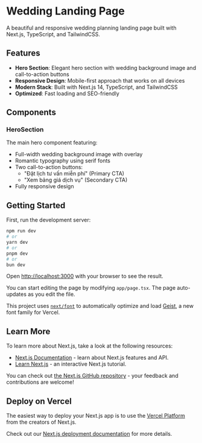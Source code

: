 # Wedding Landing Page

A beautiful and responsive wedding planning landing page built with Next.js, TypeScript, and TailwindCSS.

## Features

- **Hero Section**: Elegant hero section with wedding background image and call-to-action buttons
- **Responsive Design**: Mobile-first approach that works on all devices
- **Modern Stack**: Built with Next.js 14, TypeScript, and TailwindCSS
- **Optimized**: Fast loading and SEO-friendly

## Components

### HeroSection

The main hero component featuring:

- Full-width wedding background image with overlay
- Romantic typography using serif fonts
- Two call-to-action buttons:
  - "Đặt lịch tư vấn miễn phí" (Primary CTA)
  - "Xem bảng giá dịch vụ" (Secondary CTA)
- Fully responsive design

## Getting Started

First, run the development server:

```bash
npm run dev
# or
yarn dev
# or
pnpm dev
# or
bun dev
```

Open [http://localhost:3000](http://localhost:3000) with your browser to see the result.

You can start editing the page by modifying `app/page.tsx`. The page auto-updates as you edit the file.

This project uses [`next/font`](https://nextjs.org/docs/app/building-your-application/optimizing/fonts) to automatically optimize and load [Geist](https://vercel.com/font), a new font family for Vercel.

## Learn More

To learn more about Next.js, take a look at the following resources:

- [Next.js Documentation](https://nextjs.org/docs) - learn about Next.js features and API.
- [Learn Next.js](https://nextjs.org/learn) - an interactive Next.js tutorial.

You can check out [the Next.js GitHub repository](https://github.com/vercel/next.js) - your feedback and contributions are welcome!

## Deploy on Vercel

The easiest way to deploy your Next.js app is to use the [Vercel Platform](https://vercel.com/new?utm_medium=default-template&filter=next.js&utm_source=create-next-app&utm_campaign=create-next-app-readme) from the creators of Next.js.

Check out our [Next.js deployment documentation](https://nextjs.org/docs/app/building-your-application/deploying) for more details.
